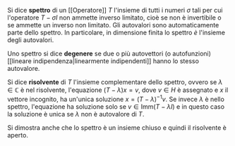 Si dice **spettro** di un [[Operatore]] $T$ l'insieme di tutti i numeri $\sigma$ tali per cui l'operatore $T-\sigma I$ non ammette inverso limitato, cioè se non è invertibile o se ammette un inverso non limitato. Gli autovalori sono automaticamente parte dello spettro. In particolare, in dimensione finita lo spettro *è* l'insieme degli autovalori.

Uno spettro si dice **degenere** se due o più autovettori (o autofunzioni) [[lineare indipendenza|linearmente indipendenti]] hanno lo stesso autovalore.

Si dice **risolvente** di $T$ l'insieme complementare dello spettro, ovvero se $\lambda\in\mathbb{C}$ è nel risolvente, l'equazione $(T-\lambda)x=v$, dove $v\in H$ è assegnato e $x$ il vettore incognito, ha un'unica soluzione $x=(T-\lambda)^{-1}v$. Se invece $\lambda$ è nello spettro, l'equazione ha soluzione solo se $v\in\text{Imm}(T-\lambda I)$ e in questo caso la soluzione è unica se $\lambda$ non è autovalore di $T$.

Si dimostra anche che lo spettro è un insieme chiuso e quindi il risolvente è aperto.